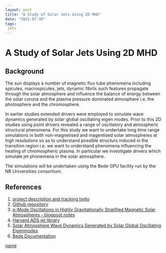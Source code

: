```yaml
---
layout: post
title: "A Study of Solar Jets Using 2D MHD"
date: "2021-07-30"
tags:
 jets
---
```




# A Study of Solar Jets Using 2D MHD





## Background

The sun displays a number of magnetic flux tube phenomena including spicules, macrospicules, jets, dynamic fibrils such features propagate through the solar atmosphere and influence the balance of energy between the solar corona and the plasma pressure dominated atmosphere i.e. the photosphere and the chromosphere.

In earlier studies extended drivers were employed to simulate wave dynamics generated by solar global oscillating eigen modes. Prior to this 2D studies using point drivers revealed a range of oscillatory and atmospheric structural phenomena. For this study we want to undertake long time range simulations in both non-magnetised and magentised solar atmospheres at high resolutions so as to understand possible structurs induced in the transition region i.e. we want to understand phenomena influencing the heating of chromospheric plasma. In particular we investigate drivers which simulate jet phonemena in the solar atmosphere.

The simulations will be undertaken using the Bede GPU facility run by the N8 Universities consortium.








## References

1. [project description and tracking trello](https://trello.com/c/0AAAfsv5/24-jet-modelling-project-notes-blog)
2. [Github repository](https://github.com/mikeg64/smaug_jet)
3. [p-Mode Oscillations in Highly Gravitationally Stratified Magnetic Solar Atmospheres - blogpost notes](http://solarwavetheory.blogspot.com/2018/03/p-mode-oscillations-in-magnetic-solar.html)
4. [Harvard ADS jet library](https://ui.adsabs.harvard.edu/user/libraries/IOOcTKJYRqiDXLfgjGd4SQ)
5. [Solar Atmosphere Wave Dynamics Generated by Solar Global Oscillating Eigenmodes](http://solarwavetheory.blogspot.com/2017/12/solar-atmosphere-wave-dynamics.html)
6. [Bede Documentation](https://bede-documentation.readthedocs.io/en/latest/)


[name](http://link.lk)



